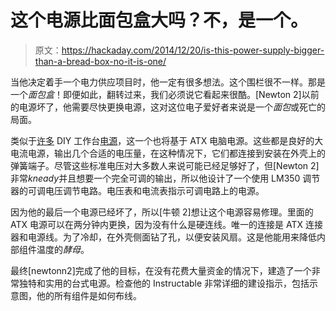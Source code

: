 # 这个电源比面包盒大吗？不，是一个。

> 原文：<https://hackaday.com/2014/12/20/is-this-power-supply-bigger-than-a-bread-box-no-it-is-one/>

当他决定着手一个电力供应项目时，他一定有很多想法。这个围栏很不一样。那是一个*面包盒*！即便如此，翻转过来，我们必须说它看起来很酷。[Newton 2]以前的电源坏了，他需要尽快更换电源，这对这位电子爱好者来说是一个*面包*或死亡的局面。

类似于[许多](http://hackaday.com/2014/05/12/not-your-typical-atx-power-supply-hack/) DIY 工作台[电源](http://hackaday.com/2014/03/15/an-at-atx-a-different-kind-of-power-supply/)，这一个也将基于 ATX 电脑电源。这些都是良好的大电流电源，输出几个合适的电压量，在这种情况下，它们都连接到安装在外壳上的弹簧端子。尽管这些标准电压对大多数人来说可能已经足够好了，但[Newton 2]非常*kneady*并且想要一个完全可调的输出，所以他设计了一个使用 LM350 调节器的可调电压调节电路。电压表和电流表指示可调电路上的电源。

因为他的最后一个电源已经坏了，所以[牛顿 2]想让这个电源容易修理。里面的 ATX 电源可以在两分钟内更换，因为没有什么是硬连线。唯一的连接是 ATX 连接器和电源线。为了冷却，在外壳侧面钻了孔，以便安装风扇。这是他能用来降低内部组件温度的*酵母*。

最终[newtonn2]完成了他的目标，在没有花费大量资金的情况下，建造了一个非常独特和实用的台式电源。检查他的 Instructable 非常详细的建设指示，包括示意图，他的所有组件是如何布线。